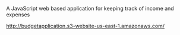
A JavaScript web based application for keeping track of income and expenses

http://budgetapplication.s3-website-us-east-1.amazonaws.com/
